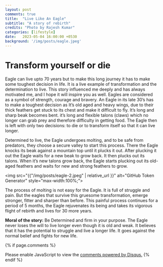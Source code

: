 ```yaml
---
layout: post
comments: true
title:  "Live Like An Eagle"
subtitle: "A story of rebirth"
credits: "Photo by Rajesh Kumar"
categories: [lifestyle]
date:   2023-05-04 16:00:00 +0530
background: '/img/posts/eagle.jpeg'
---
```

Transform yourself or die
========
Eagle can live upto 70 years but to make this long journey it has to make some toughest decision in life. It is a live example of transformation and the determination to live. This story influenced me deeply and has always motivated me, and I hope it will inspire you as well. 
Eagles are considered as a symbol of strength, courage and bravery.
An Eagle in its late 30’s has to make a toughest decision as It’s old aged and heavy wings, due to their thick feathers get stuck to its chest and make it difficult to fly. It’s long and sharp beak becomes bent. it’s long and flexible talons (claws) which no longer can grab prey and therefore difficulty in getting food.
The Eagle then is left with only two decisions: to die or to transform itself so that it can live longer.

Determined to live, the Eagle undergoes molting, and to be safe from predators, they choose a secure valley to start this process. There the Eagle knocks its beak against a mountain top until it plucks it out. After plucking it out the Eagle waits for a new beak to grow back. It then plucks out its talons. When it’s new talons grow back, the Eagle starts plucking out its old-aged feathers and waits for new and strong feathers to grow. 

<img src="{{"/img/posts/eagle-2.jpeg" | relative_url }}" alt="GitHub Token Generator" style="max-width:100%;">

The process of molting is not easy for the Eagle. It is full of struggle and pain. But the eagles that survive this gruesome transformation, emerge stronger, fitter and sharper than before.
This painful process continues for a period of 5 months, the Eagle rejuvenates its being and takes its vigorous flight of rebirth and lives for 30 more years.


**Moral of the story:** Be Determined and firm in your purpose.
The Eagle never loses the will to live longer even though it is old and weak. It believes that it has the potential to struggle and live a longer life. It goes against the normal belief and fights for new life.





{% if page.comments %}
<div id="disqus_thread"></div>
<script>
    /**
     *  RECOMMENDED CONFIGURATION VARIABLES: EDIT AND UNCOMMENT THE SECTION BELOW TO INSERT DYNAMIC VALUES FROM YOUR PLATFORM OR CMS.
     *  LEARN WHY DEFINING THESE VARIABLES IS IMPORTANT: https://disqus.com/admin/universalcode/#configuration-variables
     */
    /*
    var disqus_config = function () {
        this.page.url = PAGE_URL;  // Replace PAGE_URL with your page's canonical URL variable
        this.page.identifier = PAGE_IDENTIFIER; // Replace PAGE_IDENTIFIER with your page's unique identifier variable
    };
    */
    (function() {  // REQUIRED CONFIGURATION VARIABLE: EDIT THE SHORTNAME BELOW
        var d = document, s = d.createElement('script');

        s.src = 'https://consultt-github-io.disqus.com/embed.js';  // IMPORTANT: Replace EXAMPLE with your forum shortname!

        s.setAttribute('data-timestamp', +new Date());
        (d.head || d.body).appendChild(s);
    })();
</script>
<noscript>Please enable JavaScript to view the <a href="https://disqus.com/?ref_noscript" rel="nofollow">comments powered by Disqus.</a></noscript>
{% endif %}
